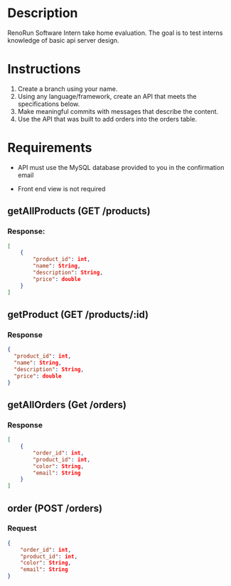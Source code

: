 # Description
RenoRun Software Intern take home evaluation. The goal is to test interns knowledge of basic api server design.

# Instructions
1. Create a branch using your name.
2. Using any language/framework, create an API that meets the specifications below.
3. Make meaningful commits with messages that describe the content.
4. Use the API that was built to add orders into the orders table.

# Requirements
- API must use the MySQL database provided to you in the confirmation email

* Front end view is not required

## getAllProducts (GET /products)
### Response:
```json
[
    {
        "product_id": int,
        "name": String,
        "description": String,
        "price": double
    }
]
```

## getProduct (GET /products/:id)
### Response
```json
{
  "product_id": int,
  "name": String,
  "description": String,
  "price": double
}
```

## getAllOrders (Get /orders)
### Response
```json
[
    {
        "order_id": int,
        "product_id": int,
        "color": String,
        "email": String
    }
]
```
## order (POST /orders)
### Request
```json
{
    "order_id": int,
    "product_id": int,
    "color": String,
    "email": String
}
```
